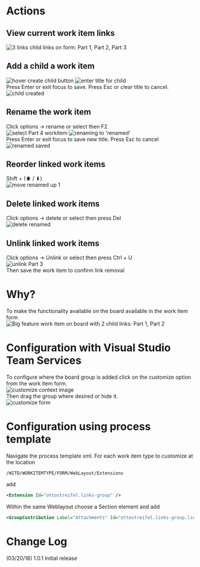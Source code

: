 
# Actions

## View current work item links
![3 links child links on form: Part 1, Part 2, Part 3](img/viewLinks.png)
## Add a child a work item
![hover create child button](img/createChildHover.png)
![enter title for child](img/createChildType.png)  
Press Enter or exit focus to save. Press Esc or clear title to cancel.  
![child created](img/childCreated.png)
## Rename the work item
Click options -> rename or select then F2  
![select Part 4 workitem ](img/4selected.png)
![renaming to 'renamed'](img/renaming.png)  
Press Enter or exit focus to save new title. Press Esc to cancel  
![renamed saved](img/renamed.png)

## Reorder linked work items
Shift + (⬆ / ⬇)  
![move renamed up 1](img/moveUp.png)

## Delete linked work items
Click options -> delete or select then press Del  
![delete renamed](img/deleteRenamed.png)

## Unlink linked work items
Click options -> Unlink or select then press Ctrl + U  
![unlink Part 3](img/unlink3.png)  
Then save the work item to confirm link removal

# Why?
To make the functionality available on the board available in the work item form  
![Big feature work item on board with 2 child links: Part 1, Part 2](img/board.png)


# Configuration with Visual Studio Team Services 

To configure where the board group is added click on the customize option from the work item form.  
![customize context image](img/customizeToolbar.png)  
Then drag the group where desired or hide it.  
![customize form](img/customizeForm.png)

# Configuration using process template

Navigate the process template xml.
For each work item type to customize at the location 
```xpath
/WITD/WORKITEMTYPE/FORM/WebLayout/Extensions
```
add 
```xml
<Extension Id="ottostreifel.links-group" />
```
Within the same Weblayout choose a Section element and add
```xml
<GroupContribution Label="Attachments" Id="ottostreifel.links-group.links-group"/>
```


# Change Log
(03/20/18) 1.0.1 Initial release
